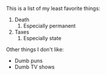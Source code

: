 This is a list of my least favorite things:
1. Death
   1. Especially permanent
2. Taxes
   1. Especially state
  
  
Other things I don't like:
* Dumb puns
* Dumb TV shows
